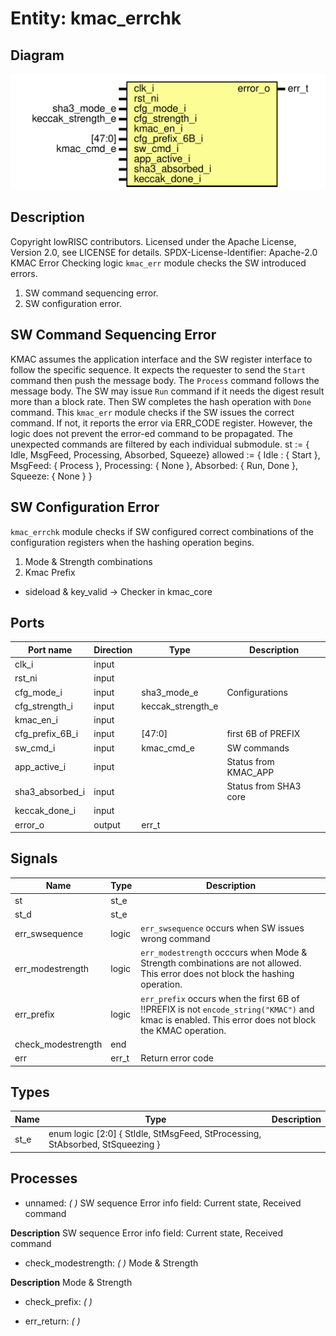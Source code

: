 # Entity: kmac_errchk
## Diagram
![Diagram](kmac_errchk.svg "Diagram")
## Description
Copyright lowRISC contributors.
 Licensed under the Apache License, Version 2.0, see LICENSE for details.
 SPDX-License-Identifier: Apache-2.0
 KMAC Error Checking logic
 `kmac_err` module checks the SW introduced errors.
  1. SW command sequencing error.
  2. SW configuration error.
 ## SW Command Sequencing Error
 KMAC assumes the application interface and the SW register interface to
 follow the specific sequence. It expects the requester to send the `Start`
 command then push the message body. The `Process` command follows the message
 body. The SW may issue `Run` command if it needs the digest result more than
 a block rate. Then SW completes the hash operation with `Done` command.
 This `kmac_err` module checks if the SW issues the correct command. If not,
 it reports the error via ERR_CODE register.
 However, the logic does not prevent the error-ed command to be propagated.
 The unexpected commands are filtered by each individual submodule.
 st := { Idle, MsgFeed, Processing, Absorbed, Squeeze}
 allowed := {
   Idle :      { Start     },
   MsgFeed:    { Process   },
   Processing: { None      },
   Absorbed:   { Run, Done },
   Squeeze:    { None      }
 }
 ## SW Configuration Error
 `kmac_errchk` module checks if SW configured correct combinations of the
 configuration registers when the hashing operation begins.
 1. Mode & Strength combinations
 2. Kmac Prefix
 * sideload & key_valid -> Checker in kmac_core
 
## Ports
| Port name       | Direction | Type              | Description           |
| --------------- | --------- | ----------------- | --------------------- |
| clk_i           | input     |                   |                       |
| rst_ni          | input     |                   |                       |
| cfg_mode_i      | input     | sha3_mode_e       | Configurations        |
| cfg_strength_i  | input     | keccak_strength_e |                       |
| kmac_en_i       | input     |                   |                       |
| cfg_prefix_6B_i | input     | [47:0]            | first 6B of PREFIX    |
| sw_cmd_i        | input     | kmac_cmd_e        | SW commands           |
| app_active_i    | input     |                   | Status from KMAC_APP  |
| sha3_absorbed_i | input     |                   | Status from SHA3 core |
| keccak_done_i   | input     |                   |                       |
| error_o         | output    | err_t             |                       |
## Signals
| Name               | Type  | Description                                                                                                                                          |
| ------------------ | ----- | ---------------------------------------------------------------------------------------------------------------------------------------------------- |
| st                 | st_e  |                                                                                                                                                      |
| st_d               | st_e  |                                                                                                                                                      |
| err_swsequence     | logic | `err_swsequence` occurs when SW issues wrong command                                                                                                 |
| err_modestrength   | logic | `err_modestrength` occcurs when Mode & Strength combinations are not allowed. This error does not block the hashing operation.                       |
| err_prefix         | logic | `err_prefix` occurs when the first 6B of !!PREFIX is not `encode_string("KMAC")` and kmac is enabled. This error does not block the KMAC operation.  |
| check_modestrength | end   |                                                                                                                                                      |
| err                | err_t | Return error code                                                                                                                                    |
## Types
| Name | Type                                                                                                | Description |
| ---- | --------------------------------------------------------------------------------------------------- | ----------- |
| st_e | enum logic [2:0] {     StIdle,     StMsgFeed,     StProcessing,     StAbsorbed,     StSqueezing   } |             |
## Processes
- unnamed: _(  )_
SW sequence Error
info field: Current state, Received command

**Description**
SW sequence Error
info field: Current state, Received command

- check_modestrength: _(  )_
Mode & Strength

**Description**
Mode & Strength

- check_prefix: _(  )_

- err_return: _(  )_

